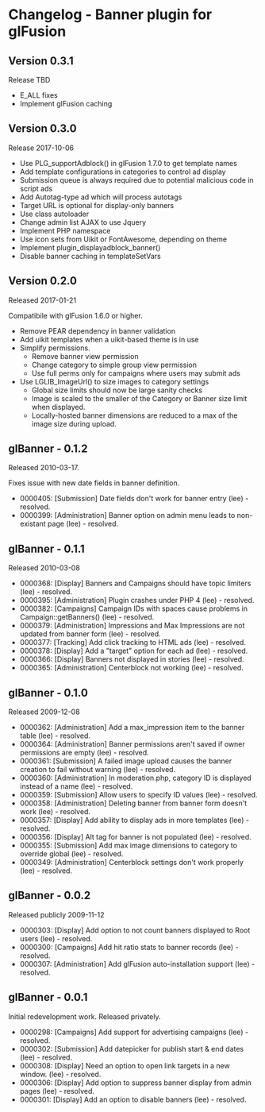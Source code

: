 # Changelog - Banner plugin for glFusion

## Version 0.3.1
Release TBD
- E_ALL fixes
- Implement glFusion caching

## Version 0.3.0
Release 2017-10-06
- Use PLG_supportAdblock() in glFusion 1.7.0 to get template names
- Add template configurations in categories to control ad display
- Submission queue is always required due to potential malicious code in script ads
- Add Autotag-type ad which will process autotags
- Target URL is optional for display-only banners
- Use class autoloader
- Change admin list AJAX to use Jquery
- Implement PHP namespace
- Use icon sets from Uikit or FontAwesome, depending on theme
- Implement plugin_displayadblock_banner()
- Disable banner caching in templateSetVars

## Version 0.2.0
Released 2017-01-21

Compatibile with glFusion 1.6.0 or higher.
- Remove PEAR dependency in banner validation
- Add uikit templates when a uikit-based theme is in use
- Simplify permissions.
  - Remove banner view permission
  - Change category to simple group view permission
  - Use full perms only for campaigns where users may submit ads
- Use LGLIB_ImageUrl() to size images to category settings
  - Global size limits should now be large sanity checks
  - Image is scaled to the smaller of the Category or Banner size limit when displayed.
  - Locally-hosted banner dimensions are reduced to a max of the image size during upload.

## glBanner - 0.1.2
Released 2010-03-17.

Fixes issue with new date fields in banner definition.
- 0000405: [Submission] Date fields don't work for banner entry (lee) - resolved.
- 0000399: [Administration] Banner option on admin menu leads to non-existant page (lee) - resolved.

## glBanner - 0.1.1
Released 2010-03-08
- 0000368: [Display] Banners and Campaigns should have topic limiters (lee) - resolved.
- 0000395: [Administration] Plugin crashes under PHP 4 (lee) - resolved.
- 0000382: [Campaigns] Campaign IDs with spaces cause problems in Campaign::getBanners() (lee) - resolved.
- 0000379: [Administration] Impressions and Max Impressions are not updated from banner form (lee) - resolved.
- 0000377: [Tracking] Add click tracking to HTML ads (lee) - resolved.
- 0000378: [Display] Add a "target" option for each ad (lee) - resolved.
- 0000366: [Display] Banners not displayed in stories (lee) - resolved.
- 0000365: [Administration] Centerblock not working (lee) - resolved.

## glBanner - 0.1.0
Released 2009-12-08
- 0000362: [Administration] Add a max_impression item to the banner table (lee) - resolved.
- 0000364: [Administration] Banner permissions aren't saved if owner permissions are empty (lee) - resolved.
- 0000361: [Submission] A failed image upload causes the banner creation to fail without warning (lee) - resolved.
- 0000360: [Administration] In moderation.php, category ID is displayed instead of a name (lee) - resolved.
- 0000359: [Submission] Allow users to specify ID values (lee) - resolved.
- 0000358: [Administration] Deleting banner from banner form doesn't work (lee) - resolved.
- 0000357: [Display] Add ability to display ads in more templates (lee) - resolved.
- 0000356: [Display] Alt tag for banner is not populated (lee) - resolved.
- 0000355: [Submission] Add max image dimensions to category to override global (lee) - resolved.
- 0000349: [Administration] Centerblock settings don't work properly (lee) - resolved.

## glBanner - 0.0.2
Released publicly 2009-11-12
- 0000303: [Display] Add option to not count banners displayed to Root users (lee) - resolved.
- 0000300: [Campaigns] Add hit ratio stats to banner records (lee) - resolved.
- 0000307: [Administration] Add glFusion auto-installation support (lee) - resolved.

## glBanner - 0.0.1
Initial redevelopment work. Released privately.
- 0000298: [Campaigns] Add support for advertising campaigns (lee) - resolved.
- 0000302: [Submission] Add datepicker for publish start & end dates (lee) - resolved.
- 0000308: [Display] Need an option to open link targets in a new window. (lee) - resolved.
- 0000306: [Display] Add option to suppress banner display from admin pages (lee) - resolved.
- 0000301: [Display] Add an option to disable banners (lee) - resolved.
